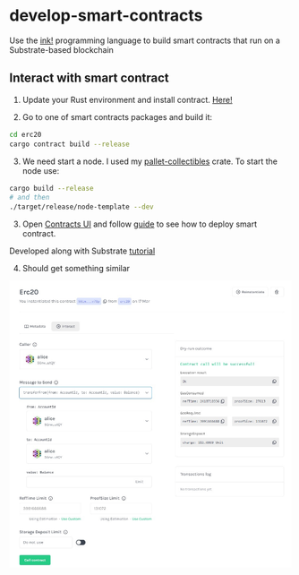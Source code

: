 # develop-smart-contracts

Use the [ink!](https://use.ink/) programming language to build smart contracts that run on a Substrate-based blockchain

## Interact with smart contract 

1. Update your Rust environment and install contract. [Here!](https://docs.substrate.io/tutorials/smart-contracts/prepare-your-first-contract/)

2. Go to one of smart contracts packages and build it:

```bash
cd erc20
cargo contract build --release 
```

3. We need start a node. I used my [pallet-collectibles](https://github.com/Heezay/pallet-collectibles) crate. To start the node use:

```bash
cargo build --release 
# and then
./target/release/node-template --dev
```

3. Open [Contracts UI](https://contracts-ui.substrate.io/) and follow [guide](https://use.ink/getting-started/deploy-your-contract) to see how to deploy smart contract.

Developed along with Substrate [tutorial](https://docs.substrate.io/tutorials/smart-contracts/)

4. Should get something similar 

<img src="assets/smart-contracts.jpg" width="600px" />